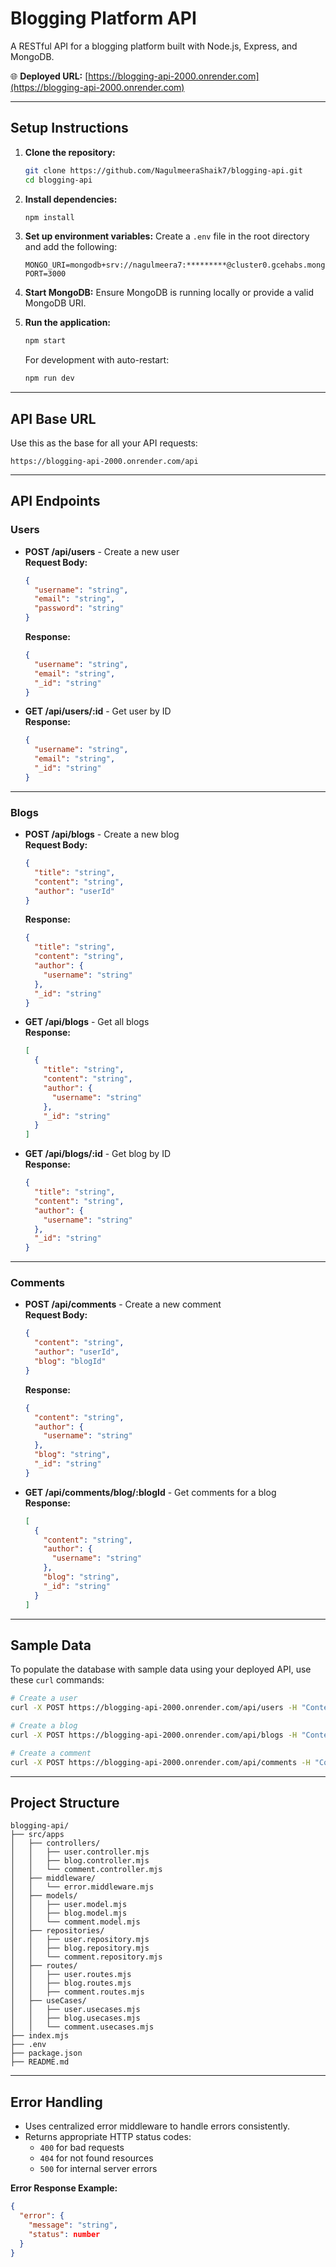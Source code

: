# Blogging Platform API

A RESTful API for a blogging platform built with Node.js, Express, and MongoDB.

🌐 **Deployed URL:** [https://blogging-api-2000.onrender.com](https://blogging-api-2000.onrender.com)

---

## Setup Instructions

1. **Clone the repository:**
   ```bash
   git clone https://github.com/NagulmeeraShaik7/blogging-api.git
   cd blogging-api
   ```

2. **Install dependencies:**
   ```bash
   npm install
   ```

3. **Set up environment variables:**
   Create a `.env` file in the root directory and add the following:
   ```env
   MONGO_URI=mongodb+srv://nagulmeera7:*********@cluster0.gcehabs.mongodb.net/
   PORT=3000
   ```

4. **Start MongoDB:**
   Ensure MongoDB is running locally or provide a valid MongoDB URI.

5. **Run the application:**
   ```bash
   npm start
   ```

   For development with auto-restart:
   ```bash
   npm run dev
   ```

---

## API Base URL

Use this as the base for all your API requests:

```
https://blogging-api-2000.onrender.com/api
```

---

## API Endpoints

### Users

- **POST /api/users** - Create a new user  
  **Request Body:**
  ```json
  {
    "username": "string",
    "email": "string",
    "password": "string"
  }
  ```
  **Response:**
  ```json
  {
    "username": "string",
    "email": "string",
    "_id": "string"
  }
  ```

- **GET /api/users/:id** - Get user by ID  
  **Response:**
  ```json
  {
    "username": "string",
    "email": "string",
    "_id": "string"
  }
  ```

---

### Blogs

- **POST /api/blogs** - Create a new blog  
  **Request Body:**
  ```json
  {
    "title": "string",
    "content": "string",
    "author": "userId"
  }
  ```
  **Response:**
  ```json
  {
    "title": "string",
    "content": "string",
    "author": {
      "username": "string"
    },
    "_id": "string"
  }
  ```

- **GET /api/blogs** - Get all blogs  
  **Response:**
  ```json
  [
    {
      "title": "string",
      "content": "string",
      "author": {
        "username": "string"
      },
      "_id": "string"
    }
  ]
  ```

- **GET /api/blogs/:id** - Get blog by ID  
  **Response:**
  ```json
  {
    "title": "string",
    "content": "string",
    "author": {
      "username": "string"
    },
    "_id": "string"
  }
  ```

---

### Comments

- **POST /api/comments** - Create a new comment  
  **Request Body:**
  ```json
  {
    "content": "string",
    "author": "userId",
    "blog": "blogId"
  }
  ```
  **Response:**
  ```json
  {
    "content": "string",
    "author": {
      "username": "string"
    },
    "blog": "string",
    "_id": "string"
  }
  ```

- **GET /api/comments/blog/:blogId** - Get comments for a blog  
  **Response:**
  ```json
  [
    {
      "content": "string",
      "author": {
        "username": "string"
      },
      "blog": "string",
      "_id": "string"
    }
  ]
  ```

---

## Sample Data

To populate the database with sample data using your deployed API, use these `curl` commands:

```bash
# Create a user
curl -X POST https://blogging-api-2000.onrender.com/api/users -H "Content-Type: application/json" -d '{"username":"john_doe","email":"john@example.com","password":"password123"}'

# Create a blog
curl -X POST https://blogging-api-2000.onrender.com/api/blogs -H "Content-Type: application/json" -d '{"title":"My First Blog","content":"This is my first blog post","author":"userId"}'

# Create a comment
curl -X POST https://blogging-api-2000.onrender.com/api/comments -H "Content-Type: application/json" -d '{"content":"Great post!","author":"userId","blog":"blogId"}'
```

---

## Project Structure

```
blogging-api/
├── src/apps
│   ├── controllers/
│   │   ├── user.controller.mjs
│   │   ├── blog.controller.mjs
│   │   └── comment.controller.mjs
│   ├── middleware/
│   │   └── error.middleware.mjs
│   ├── models/
│   │   ├── user.model.mjs
│   │   ├── blog.model.mjs
│   │   └── comment.model.mjs
│   ├── repositories/
│   │   ├── user.repository.mjs
│   │   ├── blog.repository.mjs
│   │   └── comment.repository.mjs
│   ├── routes/
│   │   ├── user.routes.mjs
│   │   ├── blog.routes.mjs
│   │   ├── comment.routes.mjs
│   ├── useCases/
│   │   ├── user.usecases.mjs
│   │   ├── blog.usecases.mjs
│   │   └── comment.usecases.mjs
├── index.mjs
├── .env
├── package.json
├── README.md
```

---

## Error Handling

- Uses centralized error middleware to handle errors consistently.
- Returns appropriate HTTP status codes:
  - `400` for bad requests
  - `404` for not found resources
  - `500` for internal server errors

**Error Response Example:**
```json
{
  "error": {
    "message": "string",
    "status": number
  }
}
```